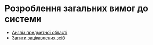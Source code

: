 # Розроблення загальних вимог до системи

- [Аналіз предметної області](/requirements/2/)
- [Запити зацікавлених осіб](/requirements/1/)